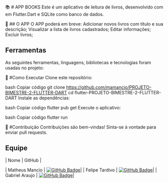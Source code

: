 📚 # APP BOOKS
Este é um aplicativo de leitura de livros, desenvolvido com em Flutter.Dart e SQLite como banco de dados.


🚀 ## O APP
O APP poderá em breve:
Adicionar novos livros com título e sua descrição;
Visualizar a lista de livros cadastrados;
Editar informações;
Excluir livros;

<span id="tecnologias">

## Ferramentas 

As seguintes ferramentas, linguagens, bibliotecas e tecnologias foram usadas no projeto:
 
📖 #Como Executar
Clone este repositório:

bash
Copiar código
git clone https://github.com/mamancio/PROJETO-BIMESTRE-2-FLUTTER-DART
cd flutter-PROJETO-BIMESTRE-2-FLUTTER-DART
Instale as dependências:

bash
Copiar código
flutter pub get
Execute o aplicativo:

bash
Copiar código
flutter run

📝 #Contribuição
Contribuições são bem-vindas! Sinta-se à vontade para enviar pull requests.

## Equipe
    
| Nome | GitHub |

| Matheus Mancio | [![GitHub Badge](https://img.shields.io/badge/GitHub-111217?style=flat-square&logo=github&logoColor=white)](https://github.com/mamancio)|
| Felipe Tardivo | [![GitHub Badge](https://img.shields.io/badge/GitHub-111217?style=flat-square&logo=github&logoColor=white)](https://github.com/FelipeTardivo)|
| Gabriel Araujo | [![GitHub Badge](https://img.shields.io/badge/GitHub-111217?style=flat-square&logo=github&logoColor=white)](https://github.com/GabrielAraujo989)|

<span id="equipe">
